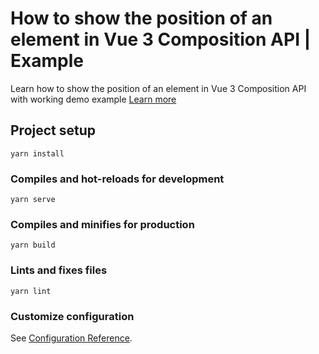 # How to show the position of an element in Vue 3 Composition API | Example

Learn how to show the position of an element in Vue 3 Composition API with working demo example [Learn more](https://www.nightprogrammer.com/vue-js/show-the-position-of-an-element-in-vue-3-composition-api--example/)

## Project setup

```
yarn install
```

### Compiles and hot-reloads for development

```
yarn serve
```

### Compiles and minifies for production

```
yarn build
```

### Lints and fixes files

```
yarn lint
```

### Customize configuration

See [Configuration Reference](https://cli.vuejs.org/config/).
